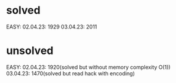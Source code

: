 # solved
EASY: 
02.04.23: 1929
03.04.23: 2011

# unsolved
EASY: 
02.04.23: 1920(solved but without memory complexity O(1))
03.04.23: 1470(solved but read hack with encoding)